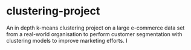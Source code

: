 # clustering-project
An in depth k-means clustering project on a large e-commerce data set from a real-world organisation to perform customer segmentation with clustering models to improve marketing efforts. I
